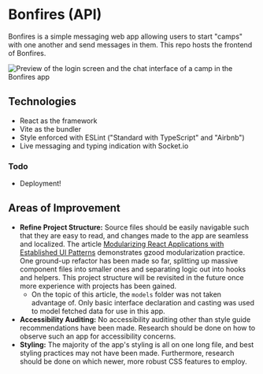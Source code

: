 # Bonfires (API)
Bonfires is a simple messaging web app allowing users to start "camps" with one another and send messages in them. This repo hosts the frontend of Bonfires.

![Preview of the login screen and the chat interface of a camp in the Bonfires app](https://file.garden/ZUwWpIlFyDFIgXaU/bonfires)

## Technologies
- React as the framework
- Vite as the bundler
- Style enforced with ESLint ("Standard with TypeScript" and "Airbnb")
- Live messaging and typing indication with Socket.io

### Todo
- Deployment!

## Areas of Improvement
- **Refine Project Structure:** Source files should be easily navigable such that they are easy to read, and changes made to the app are seamless and localized. The article [Modularizing React Applications with Established UI Patterns](https://martinfowler.com/articles/modularizing-react-apps.html) demonstrates gzood modularization practice. One ground-up refactor has been made so far, splitting up massive component files into smaller ones and separating logic out into hooks and helpers. This project structure will be revisited in the future once more experience with projects has been gained.
  - On the topic of this article, the `models` folder was not taken advantage of. Only basic interface declaration and casting was used to model fetched data for use in this app.
- **Accessibility Auditing:** No accessibility auditing other than style guide recommendations have been made. Research should be done on how to observe such an app for accessibility concerns.
- **Styling:** The majority of the app's styling is all on one long file, and best styling practices may not have been made. Furthermore, research should be done on which newer, more robust CSS features to employ.
